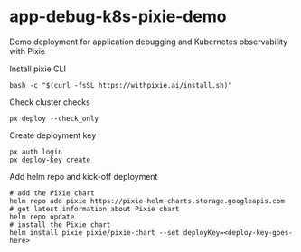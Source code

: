 # app-debug-k8s-pixie-demo
Demo deployment for application debugging and Kubernetes observability with Pixie



Install pixie CLI

```
bash -c "$(curl -fsSL https://withpixie.ai/install.sh)"
```

Check cluster checks

```
px deploy --check_only
```

Create deployment key

```
px auth login
px deploy-key create
```

Add helm repo and kick-off deployment

```
# add the Pixie chart
helm repo add pixie https://pixie-helm-charts.storage.googleapis.com
# get latest information about Pixie chart
helm repo update
# install the Pixie chart
helm install pixie pixie/pixie-chart --set deployKey=<deploy-key-goes-here>
```